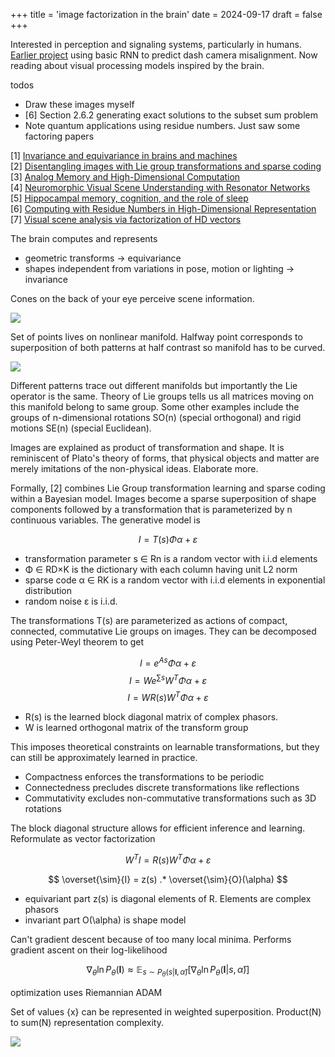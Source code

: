 +++
title = 'image factorization in the brain'
date = 2024-09-17
draft = false
+++

Interested in perception and signaling systems, particularly in humans. [Earlier project](https://github.com/bowrango/dashcam-misalignment/tree/main) using basic RNN to predict dash camera misalignment. Now reading about visual processing models inspired by the brain.

todos
- Draw these images myself
- [6] Section 2.6.2 generating exact solutions to the subset sum problem
- Note quantum applications using residue numbers. Just saw some factoring papers

[1] [Invariance and equivariance in brains and machines](https://www.youtube.com/watch?v=xnhhp916JNU&list=LL&index=18)\
[2] [Disentangling images with Lie group transformations and sparse coding](https://arxiv.org/abs/2012.12071)\
[3] [Analog Memory and High-Dimensional Computation](http://www.rctn.org/bruno/public/nature-neuromorphic-talk.pdf)\
[4] [Neuromorphic Visual Scene Understanding with Resonator Networks](https://arxiv.org/pdf/2208.12880)\
[5] [Hippocampal memory, cognition, and the role of sleep](https://www.youtube.com/watch?v=c2_rnYdUMiM)\
[6] [Computing with Residue Numbers in High-Dimensional Representation](https://www.researchgate.net/publication/375793530_Computing_with_Residue_Numbers_in_High-Dimensional_Representation)\
[7] [Visual scene analysis via factorization of HD vectors](https://redwood.berkeley.edu/wp-content/uploads/2022/11/HDC-scene-analysis-factorization.pdf)

The brain computes and represents
- geometric transforms -> equivariance
- shapes independent from variations in pose, motion or lighting -> invariance

Cones on the back of your eye perceive scene information.

![](/eye-cones.png)

Set of points lives on nonlinear manifold. Halfway point corresponds to superposition of both patterns at half contrast so manifold has to be curved. 

![](/image-on-manifold.png)

Different patterns trace out different manifolds but importantly the Lie operator is the same. Theory of Lie groups tells us all matrices moving on this manifold belong to same group. Some other examples include the groups of n-dimensional rotations SO(n) (special orthogonal) and rigid motions SE(n) (special Euclidean).

Images are explained as product of transformation and shape. It is reminiscent of Plato's theory of forms, that physical objects and matter are merely imitations of the non-physical ideas. Elaborate more.

Formally, [2] combines Lie Group transformation learning and sparse coding within a Bayesian model. Images become a sparse superposition of shape components followed by a transformation that is parameterized by n continuous variables. The generative model is

$$
I = T(s) Φα + ε
$$

- transformation parameter s ∈ Rn is a random vector with i.i.d elements  
- Φ ∈ RD×K is the dictionary with each column having unit L2 norm
- sparse code α ∈ RK is a random vector with i.i.d elements in exponential distribution
- random noise ε is i.i.d.

The transformations T(s) are parameterized as actions of compact, connected, commutative Lie groups on images. They can be decomposed using Peter-Weyl theorem to get

$$
I = e^{A s}Φα + ε
$$
$$
I = We^{\sum s}W^T Φα + ε
$$
$$
I = WR(s)W^T Φα + ε
$$

- R(s) is the learned block diagonal matrix of complex phasors.
- W is learned orthogonal matrix of the transform group

This imposes theoretical constraints on learnable transformations, but they can still be approximately learned in practice.
- Compactness enforces the transformations to be periodic 
- Connectedness precludes discrete transformations like reflections 
- Commutativity excludes non-commutative transformations such as 3D rotations

The block diagonal structure allows for efficient inference and learning. Reformulate as vector factorization

$$
W^TI = R(s)W^T Φα + ε
$$

$$
\overset{\sim}{I} = z(s) .* \overset{\sim}{O}(\alpha)
$$

- equivariant part z(s) is diagonal elements of R. Elements are complex phasors
- invariant part O(\alpha) is shape model

Can't gradient descent because of too many local minima. Performs gradient ascent on their log-likelihood

$$
\nabla_{\theta} \ln P_{\theta}(\mathbf{I}) \approx \mathbb{E}_{s \sim P_{\theta}(s | \mathbf{I}, \hat{\alpha})} \left[ \nabla_{\theta} \ln P_{\theta}(\mathbf{I} | s, \hat{\alpha}) \right]
$$

optimization uses Riemannian ADAM

Set of values {x} can be represented in weighted superposition. Product(N) to sum(N) representation complexity.

![](/mnist-results-sparse-lie.png)
